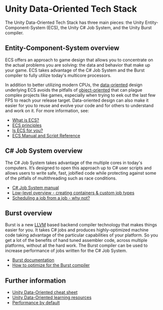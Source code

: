 # Unity Data-Oriented Tech Stack

The Unity Data-Oriented Tech Stack has three main pieces: the Unity Entity-Component-System (ECS), the Unity C# Job System, and the Unity Burst compiler.

## Entity-Component-System overview

ECS offers an approach to game design that allows you to concentrate on the actual problems you are solving: the data and behavior that make up your game. ECS takes advantage of the C# Job System and the Burst compiler to fully utilize today's multicore processors. 

In addition to better utilizing modern CPUs, the [data-oriented](https://en.wikipedia.org/wiki/Data-oriented_design) design underlying ECS avoids the pitfalls of [object-oriented](https://simple.wikipedia.org/wiki/Object-oriented_programming) that can plague complex projects like games, especially when trying to eek out the last few FPS to reach your release target. Data-oriented design can also make it easier for you to reuse and evolve your code and for others to understand and work on it. For more information, see:

- [What is ECS?](getting_started.md)
- [ECS principles](ecs_principles_and_vision.md)
- [Is ECS for you?](is_ecs_for_you.md)
- [ECS Manual and Script Reference](https://docs.unity3d.com/Packages/com.unity.entities@latest?preview=1&subfolder=/manual/index.html)

## C# Job System overview

The C# Job System takes advantage of the multiple cores in today's computers. It’s designed to open this approach up to C# user scripts and allows users to write safe, fast, jobified code while protecting against some of the pitfalls of multithreading such as race conditions.

- [C# Job System manual](https://docs.unity3d.com/Manual/JobSystem.html)
- [Low-level overview - creating containers & custom job types](https://docs.unity3d.com/Packages/com.unity.jobs@latest?preview=1&subfolder=/manual/custom_job_types.html)
- [Scheduling a job from a job - why not?](https://docs.unity3d.com/Packages/com.unity.jobs@latest?preview=1&subfolder=/manual/scheduling_a_job_from_a_job.html)

## Burst overview

Burst is a new [LLVM](https://en.wikipedia.org/wiki/LLVM) based backend compiler technology that makes things easier for you. It takes C# jobs and produces highly-optimized machine code taking advantage of the particular capabilities of your platform. So you get a lot of the benefits of hand tuned assembler code, across multiple platforms, without all the hard work. The Burst compiler can be used to increase performance of jobs written for the C# Job System. 

- [Burst documentation](https://docs.unity3d.com/Packages/com.unity.burst@latest/index.html)
- [How to optimize for the Burst compiler](burst_optimization.md)

## Further information

- [Unity Data-Oriented cheat sheet](cheatsheet.md)
- [Unity Data-Oriented learning resources](resources.md)
- [Performance by default](http://unity3d.com/performance-by-default)
